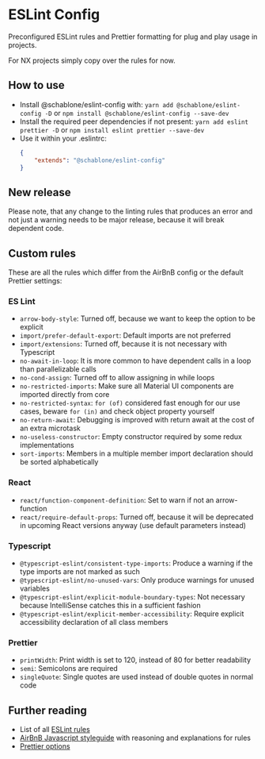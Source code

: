 # ESLint Config
Preconfigured ESLint rules and Prettier formatting for plug and play usage in projects.

For NX projects simply copy over the rules for now.

## How to use
* Install @schablone/eslint-config with: `yarn add @schablone/eslint-config -D` or `npm install @schablone/eslint-config --save-dev`
* Install the required peer dependencies if not present: `yarn add eslint prettier -D` or `npm install eslint prettier --save-dev`
* Use it within your .eslintrc:
    ```json
    {
        "extends": "@schablone/eslint-config"
    }
    ```

## New release
Please note, that any change to the linting rules that produces an error and not just a warning
needs to be major release, because it will break dependent code.

## Custom rules
These are all the rules which differ from the AirBnB config or the default Prettier settings:

### ES Lint
* `arrow-body-style`: Turned off, because we want to keep the option to be explicit
* `import/prefer-default-export`: Default imports are not preferred
* `import/extensions`: Turned off, because it is not necessary with Typescript
* `no-await-in-loop`: It is more common to have dependent calls in a loop than parallelizable calls
* `no-cond-assign`: Turned off to allow assigning in while loops
* `no-restricted-imports`: Make sure all Material UI components are imported directly from core
* `no-restricted-syntax`: `for (of)` considered fast enough for our use cases, beware `for (in)` and check object property yourself
* `no-return-await`: Debugging is improved with return await at the cost of an extra microtask
* `no-useless-constructor`: Empty constructor required by some redux implementations
* `sort-imports`: Members in a multiple member import declaration should be sorted alphabetically

### React
* `react/function-component-definition`: Set to warn if not an arrow-function
* `react/require-default-props`: Turned off, because it will be deprecated in upcoming React versions anyway (use default parameters instead)


### Typescript
* `@typescript-eslint/consistent-type-imports`: Produce a warning if the type imports are not marked as such 
* `@typescript-eslint/no-unused-vars`: Only produce warnings for unused variables
* `@typescript-eslint/explicit-module-boundary-types`: Not necessary because IntelliSense catches this in a sufficient fashion
* `@typescript-eslint/explicit-member-accessibility`: Require explicit accessibility declaration of all class members

### Prettier
* `printWidth`: Print width is set to 120, instead of 80 for better readability
* `semi`: Semicolons are required
* `singleQuote`: Single quotes are used instead of double quotes in normal code

## Further reading
* List of all [ESLint rules](https://eslint.org/docs/rules/)
* [AirBnB Javascript styleguide](https://github.com/airbnb/javascript) with reasoning and explanations for rules
* [Prettier options](https://prettier.io/docs/en/options.html)
